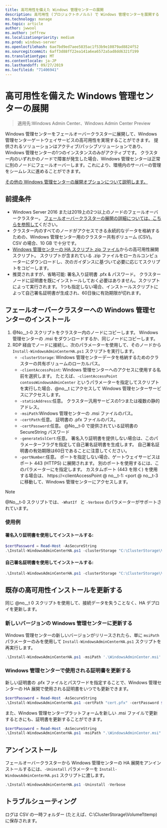```yaml
---
title: 高可用性を備えた Windows 管理センターの展開
description: 高可用性 (プロジェクトホノルル) で Windows 管理センターを展開する
ms.technology: manage
ms.topic: article
author: jwwool
ms.author: jeffrew
ms.localizationpriority: medium
ms.prod: windows-server
ms.openlocfilehash: 6ae7bd9ed7aee5835ac1f53b9e10879ad8824f52
ms.sourcegitcommit: 6aff3d88ff22ea141a6ea6572a5ad8dd6321f199
ms.translationtype: MT
ms.contentlocale: ja-JP
ms.lasthandoff: 09/27/2019
ms.locfileid: "71406941"
---
```

# <a name="deploy-windows-admin-center-with-high-availability"></a>高可用性を備えた Windows 管理センターの展開

>適用先:Windows Admin Center、Windows Admin Center Preview

Windows 管理センターをフェールオーバークラスターに展開して、Windows 管理センターゲートウェイサービスの高可用性を実現することができます。 提供されるソリューションはアクティブ/パッシブソリューションであり、Windows 管理センターの1つのインスタンスのみがアクティブです。 クラスター内のいずれかのノードで障害が発生した場合、Windows 管理センターは正常に別のノードにフェールオーバーします。これにより、環境内のサーバーの管理をシームレスに進めることができます。 

[その他の Windows 管理センターの展開オプションについて説明します。](../plan/installation-options.md)

## <a name="prerequisites"></a>前提条件

- Windows Server 2016 または2019上の2つ以上のノードのフェールオーバークラスター。 [フェールオーバークラスターの展開の詳細については、こちらを参照して](../../../failover-clustering/failover-clustering-overview.md)ください。
- クラスター内のすべてのノードがアクセスできる永続的なデータを格納するための、Windows 管理センター用のクラスター共有ボリューム (CSV)。 CSV の場合、10 GB で十分です。
- [Windows 管理センターの HA スクリプト zip ファイル](https://aka.ms/WACHAScript)からの高可用性展開スクリプト。 スクリプトが含まれている .zip ファイルをローカルコンピューターにダウンロードし、次のガイダンスに基づいて必要に応じてスクリプトをコピーします。
- 推奨されますが、省略可能: 署名入り証明書 .pfx & パスワード。 クラスターノードに証明書を既にインストールしておく必要はありません。スクリプトによって実行されます。 1つも指定しない場合、インストールスクリプトによって自己署名証明書が生成され、60日後に有効期限が切れます。

## <a name="install-windows-admin-center-on-a-failover-cluster"></a>フェールオーバークラスターへの Windows 管理センターのインストール

1. @No__t-0 スクリプトをクラスター内のノードにコピーします。 Windows 管理センターの .msi をダウンロードするか、同じノードにコピーします。
2. RDP 経由でノードに接続し、次のパラメーターを使用して、そのノードから ```Install-WindowsAdminCenterHA.ps1``` スクリプトを実行します。
    - `-clusterStorage`: Windows 管理センターデータを格納するためのクラスターの共有ボリュームのローカルパス。
    - `-clientAccessPoint`: Windows 管理センターへのアクセスに使用する名前を選択します。 たとえば、`-clientAccessPoint contosoWindowsAdminCenter` というパラメーターを指定してスクリプトを実行した場合、@no__t にアクセスして Windows 管理センターサービスにアクセスします。
    - `-staticAddress`:任意。 クラスター汎用サービスの1つまたは複数の静的アドレス。 
    - `-msiPath`:Windows 管理センターの .msi ファイルのパス。
    - `-certPath`:任意。 証明書の .pfx ファイルのパス。
    - `-certPassword`:任意。 @No__t-0 で提供されている証明書の SecureString パスワード
    - `-generateSslCert`:任意。 署名入り証明書を提供しない場合は、このパラメーターフラグを指定して自己署名証明書を生成します。 自己署名証明書の有効期限は60日であることに注意してください。
    - `-portNumber`:任意。 ポートを指定しない場合、ゲートウェイサービスはポート 443 (HTTPS) に展開されます。 別のポートを使用するには、このパラメーターにを指定します。 カスタムポート (443 を除く) を使用する場合は、 https://\<clientAccessPoint @ no__t-1: \<port @ no__t-3 に移動して、Windows 管理センターにアクセスします。

> [!NOTE]
> @No__t-0 スクリプトでは、```-WhatIf ``` と ```-Verbose``` のパラメーターがサポートされています。

### <a name="examples"></a>使用例

#### <a name="install-with-a-signed-certificate"></a>署名入り証明書を使用してインストールする:

```powershell
$certPassword = Read-Host -AsSecureString
.\Install-WindowsAdminCenterHA.ps1 -clusterStorage "C:\ClusterStorage\Volume1" -clientAccessPoint "contoso-ha-gateway" -msiPath ".\WindowsAdminCenter.msi" -certPath "cert.pfx" -certPassword $certPassword -Verbose
```

#### <a name="install-with-a-self-signed-certificate"></a>自己署名証明書を使用してインストールする:

```powershell
.\Install-WindowsAdminCenterHA.ps1 -clusterStorage "C:\ClusterStorage\Volume1" -clientAccessPoint "contoso-ha-gateway" -msiPath ".\WindowsAdminCenter.msi" -generateSslCert -Verbose
```

## <a name="update-an-existing-high-availability-installation"></a>既存の高可用性インストールを更新する

同じ @no__t 0 スクリプトを使用して、接続データを失うことなく、HA デプロイを更新します。

### <a name="update-to-a-new-version-of-windows-admin-center"></a>新しいバージョンの Windows 管理センターに更新する

Windows 管理センターの新しいバージョンがリリースされたら、単に ```msiPath``` パラメーターのみを使用して ```Install-WindowsAdminCenterHA.ps1``` スクリプトを再実行します。

```powershell
.\Install-WindowsAdminCenterHA.ps1 -msiPath '.\WindowsAdminCenter.msi' -Verbose
```

### <a name="update-the-certificate-used-by-windows-admin-center"></a>Windows 管理センターで使用される証明書を更新する

新しい証明書の .pfx ファイルとパスワードを指定することで、Windows 管理センターの HA 展開で使用される証明書をいつでも更新できます。

```powershell
$certPassword = Read-Host -AsSecureString
.\Install-WindowsAdminCenterHA.ps1 -certPath "cert.pfx" -certPassword $certPassword -Verbose
```

また、Windows 管理センタープラットフォームを新しい .msi ファイルで更新するときにも、証明書を更新することができます。

```powershell
$certPassword = Read-Host -AsSecureString
.\Install-WindowsAdminCenterHA.ps1 -msiPath ".\WindowsAdminCenter.msi" -certPath "cert.pfx" -certPassword $certPassword -Verbose
``` 

## <a name="uninstall"></a>アンインストール

フェールオーバークラスターから Windows 管理センターの HA 展開をアンインストールするには、```-Uninstall``` パラメーターを ```Install-WindowsAdminCenterHA.ps1``` スクリプトに渡します。

```powershell
.\Install-WindowsAdminCenterHA.ps1 -Uninstall -Verbose
```

## <a name="troubleshooting"></a>トラブルシューティング

ログは CSV の一時フォルダー (たとえば、C:\ClusterStorage\Volume1\temp) に保存されます。